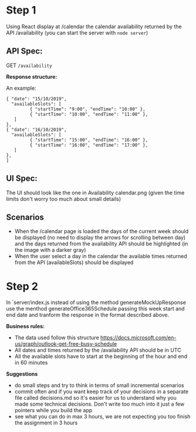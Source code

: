 # Step 1

Using React display at /calendar the calendar availability returned by the API /availability (you can start the server with `node server`)

## API Spec:

GET `/availability`

**Response structure:**

An example:

```[
{ "date": "15/10/2019",
  "availableSlots": [
         { "startTime": "9:00", "endTime": "10:00" },
         { "startTime": "10:00", "endTime": "11:00" },
   ]
},
{ "date": "16/10/2019",
  "availableSlots": [
         { "startTime": "15:00", "endTime": "16:00" },
         { "startTime": "16:00", "endTime": "17:00" },
   ]
},
]
```

## UI Spec:

The UI should look like the one in Availability calendar.png (given the time limits don't worry too much about small details)

## Scenarios

- When the /calendar page is loaded the days of the current week should be displayed (no need to display the arrows for scrolling between day) and the days returned from the availability API should be highlighted (in the image with a darker gray)
- When the user select a day in the calendar the available times returned from the API (availableSlots) should be displayed

# Step 2

In `server/index.js instead of using the method generateMockUpResponse use the menthod generateOffice365Schedule passing this week start and end date and tranform the response in the format described above.

**Business rules:**

- The data used follow this structure https://docs.microsoft.com/en-us/graph/outlook-get-free-busy-schedule
- All dates and times returned by the /availability API should be in UTC
- All the available slots have to start at the beginning of the hour and end in 60 minutes

**Suggestions**

- do small steps and try to think in terms of small incremental scenarios
- commit often and if you want keep track of your decisions in a separate file called decisions.md so it's easier for us to understand why you made some technical decisions. Don't write too much into it just a few pointers while you build the app
- see what you can do in max 3 hours, we are not expecting you too finish the assignment in 3 hours
